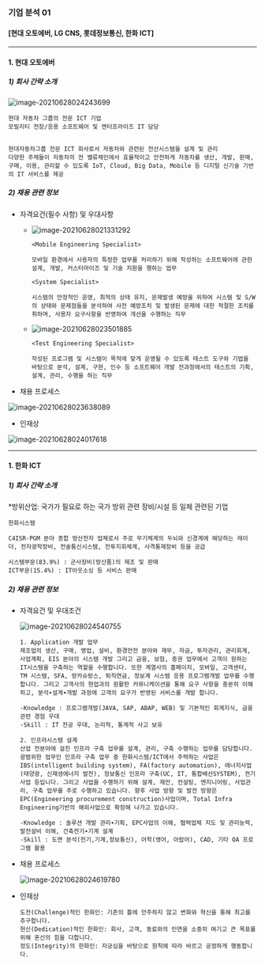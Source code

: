 ### 기업 분석 01

#### [현대 오토에버, LG CNS, 롯데정보통신, 한화 ICT]

--------

#### 1. 현대 오토에버

##### 1) 회사 간략 소개

![image-20210628024243699](C:\Users\na0i\AppData\Roaming\Typora\typora-user-images\image-20210628024243699.png)

```
현대 자동차 그룹의 전문 ICT 기업
모빌리티 전장/응용 소프트웨어 및 엔터프라이즈 IT 담당


현대자동차그룹 전문 ICT 회사로서 자동차와 관련된 전산시스템을 설계 및 관리
다양한 주체들이 자동차의 전 밸류체인에서 효율적이고 안전하게 자동차를 생산, 개발, 판매, 구매, 이용, 관리할 수 있도록 IoT, Cloud, Big Data, Mobile 등 디지털 신기술 기반의 IT 서비스를 제공
```



##### 2) 채용 관련 정보

- 자격요건(필수 사항) 및 우대사항

  - ![image-20210628021331292](C:\Users\na0i\AppData\Roaming\Typora\typora-user-images\image-20210628021331292.png)

    ```
    <Mobile Engineering Specialist>
    
    모바일 환경에서 사용자의 특정한 업무를 처리하기 위해 작성하는 소프트웨어에 관한 설계, 개발, 커스터마이즈 및 기술 지원을 행하는 업무
    ```

    ```
    <System Specialist>
    
    시스템의 안정적인 운영, 최적의 상태 유지, 문제발생 예방을 위하여 시스템 및 S/W의 상태와 문제점들을 분석하여 사전 예방조치 및 발생된 문제에 대한 적절한 조치를 취하며, 사용자 요구사항을 반영하여 개선을 수행하는 직무
    ```

    

  - ![image-20210628023501885](C:\Users\na0i\AppData\Roaming\Typora\typora-user-images\image-20210628023501885.png)

    ```
    <Test Engineering Specialist>
    
    작성된 프로그램 및 시스템이 목적에 맞게 운영될 수 있도록 테스트 도구와 기법을 바탕으로 분석, 설계, 구현, 인수 등 소프트웨어 개발 전과정에서의 테스트의 기획, 설계, 관리, 수행을 하는 직무
    ```

    

- 채용 프로세스

![image-20210628023638089](C:\Users\na0i\AppData\Roaming\Typora\typora-user-images\image-20210628023638089.png)

- 인재상

![image-20210628024017618](C:\Users\na0i\AppData\Roaming\Typora\typora-user-images\image-20210628024017618.png)





----------

#### 1. 한화 ICT

##### 1) 회사 간략 소개

*방위산업: 국가가 필요로 하는 국가 방위 관련 장비/시설 등 일체 관련된 기업

```
한화시스템

C4ISR·PGM 분야 종합 방산전자 업체로서 주로 무기체계의 두뇌와 신경계에 해당하는 레이더, 전자광학장비, 전술통신시스템, 전투지휘체계, 사격통제장비 등을 공급

시스템부문(83.9%) : 군사장비(방산품)의 제조 및 판매
ICT부문(15.4%) : IT아웃소싱 등 서비스 판매
```



##### 2) 채용 관련 정보

- 자격요건 및 우대조건

  ![image-20210628024540755](C:\Users\na0i\AppData\Roaming\Typora\typora-user-images\image-20210628024540755.png)

  ```
  1. Application 개발 업무
  제조업의 생산, 구매, 영업, 설비, 환경안전 분야와 재무, 자금, 투자관리, 관리회계, 사업계획, EIS 분야의 시스템 개발 그리고 금융, 보험, 증권 업무에서 고객이 원하는 IT시스템을 구축하는 역할을 수행합니다. 또한 계열사의 홈페이지, 모바일, 고객센터, TM 시스템, SFA, 방카슈랑스, 퇴직연금, 정보계 시스템 응용 프로그램개발 업무를 수행 합니다. 그리고 고객사의 현업과의 원활한 커뮤니케이션을 통해 요구 사항을 충분히 이해하고, 분석∙설계∙개발 과정에 고객의 요구가 반영된 서비스를 개발 합니다.
  
  -Knowledge : 프로그램개발(JAVA, SAP, ABAP, WEB) 및 기본적인 회계지식, 금융관련 경험 우대
  -Skill : IT 전공 우대, 논리적, 통계적 사고 보유
  
  2. 인프라시스템 설계
  산업 전분야에 걸친 인프라 구축 업무를 설계, 관리, 구축 수행하는 업무를 담당합니다. 광범위한 업무인 인프라 구축 업무 중 한화시스템/ICT에서 주력하는 사업은 IBS(intelligent building system), FA(factory automation), 에너지사업(태양광, 신재생에너지 발전), 정보통신 인프라 구축(UC, IT, 통합배선SYSTEM), 전기사업 등입니다. 그리고 사업을 수행하기 위해 설계, 제안, 컨설팅, 엔지니어링, 사업관리, 구축 업무를 주로 수행하고 있습니다. 향후 사업 방향 및 발전 방향은 EPC(Engineering procurement construction)사업이며, Total Infra Engineering기반의 해외사업으로 확장해 나가고 있습니다.
  
  -Knowledge : 솔루션 개발 관리∙기획, EPC사업의 이해, 협력업체 지도 및 관리능력, 발전설비 이해, 건축전기∙기계 설계
  -Skill : 도면 분석(전기,기계,정보통신), 어학(영어, 아랍어), CAD, 기타 OA 프로그램 활용
  ```



- 채용 프로세스

  ![image-20210628024619780](C:\Users\na0i\AppData\Roaming\Typora\typora-user-images\image-20210628024619780.png)



- 인재상

  ```
  도전(Challenge)적인 한화인: 기존의 틀에 안주하지 않고 변화와 혁신을 통해 최고를 추구합니다.
  헌신(Dedication)적인 한화인: 회사, 고객, 동료와의 인연을 소중히 여기고 큰 목표를 위해 혼신의 힘을 다합니다.
  정도(Integrity)의 한화인: 자긍심을 바탕으로 원칙에 따라 바르고 공정하게 행동합니다.
  ```

  